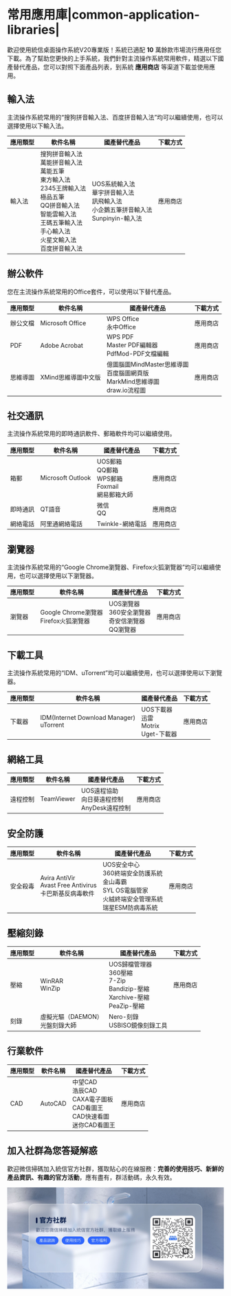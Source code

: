 # 常用應用庫|common-application-libraries|

歡迎使用統信桌面操作系統V20專業版！系統已適配 **10** 萬餘款市場流行應用任您下載。為了幫助您更快的上手系統，我們針對主流操作系統常用軟件，精選以下國產替代產品，您可以對照下面產品列表，到系統 **應用商店** 等渠道下載並使用應用。



## 輸入法

主流操作系統常用的“搜狗拼音輸入法、百度拼音輸入法”均可以繼續使用，也可以選擇使用以下輸入法。

| 應用類型 | 軟件名稱                                                                                                                              | 國產替代產品                                                              | 下載方式 |
| ---- | --------------------------------------------------------------------------------------------------------------------------------- | ------------------------------------------------------------------- | ---- |
| 輸入法  | 搜狗拼音輸入法<br/>萬能拼音輸入法<br/>萬能五筆<br/>東方輸入法<br/>2345王牌輸入法<br/>極品五筆<br/>QQ拼音輸入法<br/>智能雲輸入法<br/>王碼五筆輸入法<br/>手心輸入法<br/>火星文輸入法<br/>百度拼音輸入法 | UOS系統輸入法<br />華宇拼音輸入法<br />訊飛輸入法<br />小企鵝五筆拼音輸入法<br />Sunpinyin-輸入法 | 應用商店 |



## 辦公軟件

您在主流操作系統常用的Office套件，可以使用以下替代產品。

| 應用類型 | 軟件名稱             | 國產替代產品                                                            | 下載方式 |
| ---- | ---------------- | ----------------------------------------------------------------- | ---- |
| 辦公文檔 | Microsoft Office | WPS Office<br/>永中Office                                           | 應用商店 |
| PDF  | Adobe Acrobat    | WPS PDF<br />Master PDF編輯器<br />PdfMod-PDF文檔編輯                    | 應用商店 |
| 思維導圖 | XMind思維導圖中文版     | 億圖腦圖MindMaster思維導圖<br />百度腦圖網頁版<br />MarkMind思維導圖<br />draw.io流程圖 | 應用商店 |



## 社交通訊

 主流操作系統常用的即時通訊軟件、郵箱軟件均可以繼續使用。

| 應用類型 | 軟件名稱              | 國產替代產品                                              | 下載方式 |
| ---- | ----------------- | --------------------------------------------------- | ---- |
| 箱郵   | Microsoft Outlook | UOS郵箱<br />QQ郵箱<br />WPS郵箱<br />Foxmail<br />網易郵箱大師 | 應用商店 |
| 即時通訊 | QT語音              | 微信<br />QQ                                          | 應用商店 |
| 網絡電話 | 阿里通網絡電話           | Twinkle-網絡電話                                        | 應用商店 |



## 瀏覽器

主流操作系統常用的“Google Chrome瀏覽器、Firefox火狐瀏覽器”均可以繼續使用，也可以選擇使用以下瀏覽器。

| 應用類型 | 軟件名稱                               | 國產替代產品                                      | 下載方式 |
| ---- | ---------------------------------- | ------------------------------------------- | ---- |
| 瀏覽器  | Google Chrome瀏覽器<br />Firefox火狐瀏覽器 | UOS瀏覽器<br />360安全瀏覽器<br />奇安信瀏覽器<br />QQ瀏覽器 | 應用商店 |





## 下載工具

主流操作系統常用的“IDM、uTorrent”均可以繼續使用，也可以選擇使用以下瀏覽器。

| 應用類型 | 軟件名稱                                         | 國產替代產品                                   | 下載方式 |
| ---- | -------------------------------------------- | ---------------------------------------- | ---- |
| 下載器  | IDM(Internet Download Manager)<br />uTorrent | UOS下載器<br />迅雷<br />Motrix<br />Uget-下載器 | 應用商店 |



## 網絡工具

| 應用類型 | 軟件名稱       | 國產替代產品                                | 下載方式 |
| ---- | ---------- | ------------------------------------- | ---- |
| 遠程控制 | TeamViewer | UOS遠程協助<br />向日葵遠程控制<br />AnyDesk遠程控制 | 應用商店 |



## 安全防護

| 應用類型 | 軟件名稱                                                   | 國產替代產品                                                                             | 下載方式 |
| ---- | ------------------------------------------------------ | ---------------------------------------------------------------------------------- | ---- |
| 安全殺毒 | Avira AntiVir<br />Avast Free Antivirus<br />卡巴斯基反病毒軟件 | UOS安全中心<br />360終端安全防護系統<br />金山毒霸<br />SYL OS電腦管家<br />火絨終端安全管理系統<br />瑞星ESM防病毒系統 | 應用商店 |



## 壓縮刻錄

| 應用類型 | 軟件名稱                     | 國產替代產品                                                                          | 下載方式 |
| ---- | ------------------------ | ------------------------------------------------------------------------------- | ---- |
| 壓縮   | WinRAR<br />WinZip<br /> | UOS歸檔管理器<br />360壓縮<br />7-Zip<br />Bandizip-壓縮<br />Xarchive-壓縮<br />PeaZip-壓縮 | 應用商店 |
| 刻錄   | 虛擬光驅（DAEMON）<br />光盤刻錄大師 | Nero-刻錄<br />USBISO鏡像刻錄工具                                                       |      |



## 行業軟件

| 應用類型 | 軟件名稱    | 國產替代產品                                                                | 下載方式 |
| ---- | ------- | --------------------------------------------------------------------- | ---- |
| CAD  | AutoCAD | 中望CAD<br />浩辰CAD<br />CAXA電子圖板<br />CAD看圖王<br />CAD快速看圖<br />迷你CAD看圖王 | 應用商店 |





## 加入社群為您答疑解惑

歡迎微信掃碼加入統信官方社群，獲取貼心的在線服務：**完善的使用技巧、新鮮的產品資訊、有趣的官方活動**，應有盡有，群活動碼，永久有效。

![community](./fig/community.png)

